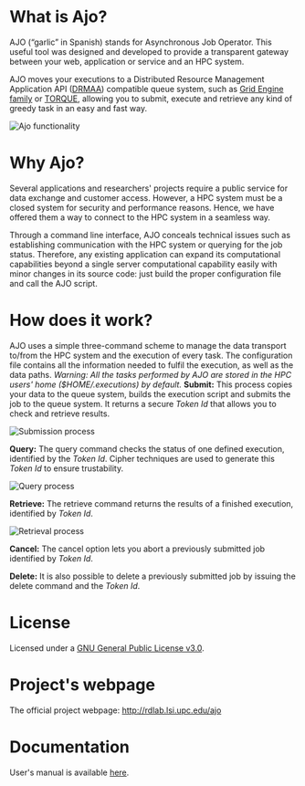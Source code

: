 # What is Ajo?
AJO (“garlic” in Spanish) stands for Asynchronous Job Operator. This useful tool was designed and developed to provide a transparent gateway between your web, application or service and an HPC system.

AJO moves your executions to a Distributed Resource Management
Application API ([DRMAA](http://www.drmaa.org/)) compatible queue
system, such as [Grid Engine family](http://gridengine.org/blog/) or
[TORQUE](http://www.adaptivecomputing.com/products/open-source/torque/), allowing you to submit, execute and retrieve any kind of greedy task in an easy and fast way.

![Ajo functionality](http://rdlab.lsi.upc.edu/images/stories/ajo/EsquemaAJO.png)

# Why Ajo?
Several applications and researchers' projects require a public service for data exchange and customer access. However, a HPC system must be a closed system for security and performance reasons. Hence, we have offered them a way to connect to the HPC system in a seamless way.

Through a command line interface, AJO conceals technical issues such as establishing communication with the HPC system or querying for the job status. Therefore, any existing application can expand its computational capabilities beyond a single server computational capability easily with minor changes in its source code: just build the proper configuration file and call the AJO script.

# How does it work?
AJO uses a simple three-command scheme to manage the data transport to/from the HPC system and the execution of every task. The configuration file contains all the information needed to fulfil the execution, as well as the data paths.
*Warning: All the tasks performed by AJO are stored in the HPC users' home ($HOME/.executions) by default.*
**Submit:** This process copies your data to the queue system, builds
the execution script and submits the job to the queue system. It returns
a secure *Token Id* that allows you to check and retrieve results.

![Submission process](http://rdlab.lsi.upc.edu/images/stories/ajo/SubmitAJO.png)

**Query:** The query command checks the status of one defined execution,
identified by the *Token Id*. Cipher techniques are used to generate
this *Token Id* to ensure trustability.

![Query process](http://rdlab.lsi.upc.edu/images/stories/ajo/QueryAJO.png)

**Retrieve:** The retrieve command returns the results of a finished execution, identified by *Token Id*.

![Retrieval process](http://rdlab.lsi.upc.edu/images/stories/ajo/RetrieveAJO.png)

**Cancel:** The cancel option lets you abort a previously submitted job
identified by *Token Id*.

**Delete:** It is also possible to delete a previously submitted job by
issuing the delete command and the *Token Id*.

# License
Licensed under a [GNU General Public License v3.0](http://www.gnu.org/licenses/gpl.html).

# Project's webpage
The official project webpage: http://rdlab.lsi.upc.edu/ajo

# Documentation
User's manual is available
[here](http://rdlab.lsi.upc.edu/index.php/es/servicios/documentacion.html).
